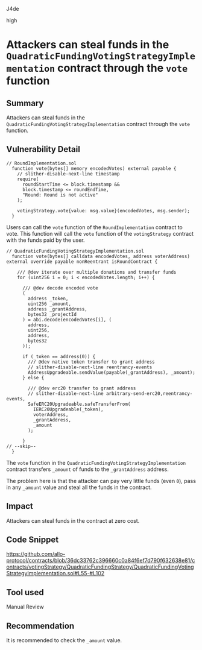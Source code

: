 J4de

high

# Attackers can steal funds in the `QuadraticFundingVotingStrategyImplementation` contract through the `vote` function

## Summary

Attackers can steal funds in the `QuadraticFundingVotingStrategyImplementation` contract through the `vote` function.

## Vulnerability Detail

```solidity
// RoundImplementation.sol
  function vote(bytes[] memory encodedVotes) external payable {
    // slither-disable-next-line timestamp
    require(
      roundStartTime <= block.timestamp &&
      block.timestamp <= roundEndTime,
      "Round: Round is not active"
    );

    votingStrategy.vote{value: msg.value}(encodedVotes, msg.sender);
  }
```

Users can call the `vote` function of the `RoundImplementation` contract to vote. This function will call the `vote` function of the `votingStrategy` contract with the funds paid by the user.

```solidity
// QuadraticFundingVotingStrategyImplementation.sol
  function vote(bytes[] calldata encodedVotes, address voterAddress) external override payable nonReentrant isRoundContract {

    /// @dev iterate over multiple donations and transfer funds
    for (uint256 i = 0; i < encodedVotes.length; i++) {

      /// @dev decode encoded vote
      (
        address _token,
        uint256 _amount,
        address _grantAddress,
        bytes32 _projectId
      ) = abi.decode(encodedVotes[i], (
        address,
        uint256,
        address,
        bytes32
      ));

      if (_token == address(0)) {
        /// @dev native token transfer to grant address
        // slither-disable-next-line reentrancy-events
        AddressUpgradeable.sendValue(payable(_grantAddress), _amount);
      } else {

        /// @dev erc20 transfer to grant address
        // slither-disable-next-line arbitrary-send-erc20,reentrancy-events,
        SafeERC20Upgradeable.safeTransferFrom(
          IERC20Upgradeable(_token),
          voterAddress,
          _grantAddress,
          _amount
        );

      }
// --skip--
  }
```

The `vote` function in the `QuadraticFundingVotingStrategyImplementation` contract transfers `_amount` of funds to the `_grantAddress` address.

The problem here is that the attacker can pay very little funds (even `0`), pass in any `_amount` value and steal all the funds in the contract.

## Impact

Attackers can steal funds in the contract at zero cost.

## Code Snippet

https://github.com/allo-protocol/contracts/blob/36dc33762c396660c0a84f6ef7d790f632638e81/contracts/votingStrategy/QuadraticFundingStrategy/QuadraticFundingVotingStrategyImplementation.sol#L55-#L102

## Tool used

Manual Review

## Recommendation

It is recommended to check the `_amount` value.